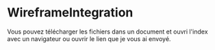 # WireframeIntegration

Vous pouvez télécharger les fichiers dans un document et ouvri l'index avec un navigateur ou ouvrir le lien que je vous ai envoyé.
